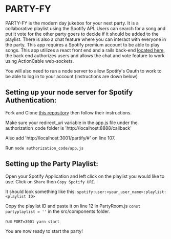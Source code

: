 # PARTY-FY

PARTY-FY is the modern day jukebox for your next party. It is a collaborative playlist using the Spotify API. Users can search for a song and put it vote for the other party goers to decide if it should be added to the playlist. There is also a chat feature where you can interact with everyone in the party. This app requires a Spotify premium account to be able to play songs. This app utilizes a react front end and a rails back-end [located here](https://github.com/JDumadag25/Partify-backend), the back end authorizes users and allows the chat and vote feature to work using ActionCable web-sockets.

You will also need to run a node server to allow Spotify's Oauth to work to be able to log in to your account (instructions are down below)

## Setting up your node server for Spotify Authentication:

Fork and Clone [this repository](https://github.com/spotify/web-api-auth-examples) then follow their instructions.

Make sure your redirect_uri variable in the app.js file under the authorization_code folder is 'http://localhost:8888/callback'

Also add 'http://localhost:3001/partify/#' on line 107.

Run ```node authorization_code/app.js```

## Setting up the Party Playlist:

Open your Spotify Application and left click on the playlist you would like to use. Click on `Share` then `Copy Spotify URI`.

It should look something like this:  ```spotify:user:<your_user_name>:playlist:<playlist ID>```

Copy the playlist ID and paste it on line 12 in PartyRoom.js ```const partyplaylist = ''``` in the src/components folder.

run ```PORT=3001 yarn start```

You are now ready to start the party!
